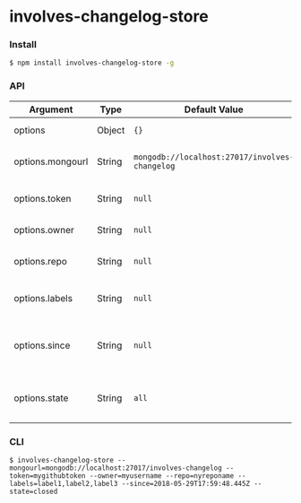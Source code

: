 # involves-changelog-store

### Install
```bash
$ npm install involves-changelog-store -g
```

### API
| Argument               | Type            | Default Value                                  | Description                                                          |
|------------------------|-----------------|------------------------------------------------|----------------------------------------------------------------------|
| options                | Object          | `{}`                                           | Configuration object.                                                |
| options.mongourl       | String          | `mongodb://localhost:27017/involves-changelog` | MongoDB connection string.                                           |
| options.token          | String          | `null`                                         | Github access token.                                                 |
| options.owner          | String          | `null`                                         | Github owner.                                                        |
| options.repo           | String          | `null`                                         | Github repository name.                                              |
| options.labels         | String          | `null`                                         | Issue labels separated by comma.                                     |
| options.since          | String          | `null`                                         | Timestamp in ISO 8601 format: `YYYY-MM-DDTHH:MM:SSZ`.                |
| options.state          | String          | `all`                                          | Issue state. Can be either `open`, `closed`, or `all`.               |

### CLI
```
$ involves-changelog-store --mongourl=mongodb://localhost:27017/involves-changelog --token=mygithubtoken --owner=myusername --repo=nyreponame --labels=label1,label2,label3 --since=2018-05-29T17:59:48.445Z --state=closed
```
